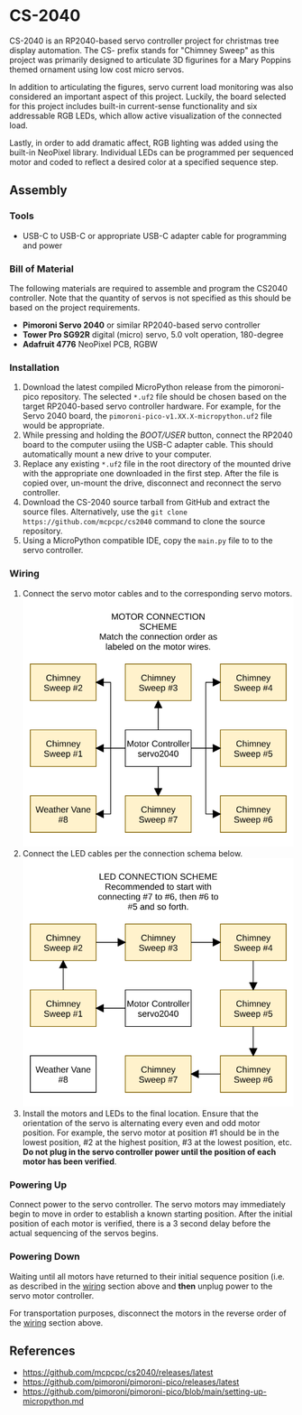 # CS-2040

CS-2040 is an RP2040-based servo controller project for christmas tree display
automation. The CS- prefix stands for "Chimney Sweep" as this project was
primarily designed to articulate 3D figurines for a Mary Poppins themed ornament
using low cost micro servos. 

In addition to articulating the figures, servo current load monitoring was also
considered an important aspect of this project. Luckily, the board selected for
this project includes built-in current-sense functionality and six addressable
RGB LEDs, which allow active visualization of the connected load.

Lastly, in order to add dramatic affect, RGB lighting was added using the built-in
NeoPixel library. Individual LEDs can be programmed per sequenced motor and
coded to reflect a desired color at a specified sequence step.

## Assembly

### Tools

- USB-C to USB-C or appropriate USB-C adapter cable for programming and power

### Bill of Material

The following materials are required to assemble and program the CS2040
controller. Note that the quantity of servos is not specified as this should be
based on the project requirements.

- **Pimoroni Servo 2040** or similar RP2040-based servo controller
- **Tower Pro SG92R** digital (micro) servo, 5.0 volt operation, 180-degree
- **Adafruit 4776** NeoPixel PCB, RGBW

### Installation

1. Download the latest compiled MicroPython release from the pimoroni-pico
   repository. The selected `*.uf2` file should be chosen based on the target
   RP2040-based servo controller hardware. For example, for the Servo 2040
   board, the `pimoroni-pico-v1.XX.X-micropython.uf2` file would be appropriate.
2. While pressing and holding the *BOOT/USER* button, connect the RP2040 board
   to the computer usiing the USB-C adapter cable. This should automatically
   mount a new drive to your computer.
3. Replace any existing `*.uf2` file in the root directory of the mounted drive
   with the appropriate one downloaded in the first step. After the file is
   copied over, un-mount the drive, disconnect and reconnect the servo
   controller.
4. Download the CS-2040 source tarball from GitHub and extract the source files.
   Alternatively, use the `git clone https://github.com/mcpcpc/cs2040` command
   to clone the source repository.
5. Using a MicroPython compatible IDE, copy the `main.py` file to to the servo
   controller.

### Wiring

1. Connect the servo motor cables and to the corresponding servo motors.
   ![Servo Connection Schema](/docs/motor.svg)
2. Connect the LED cables per the connection schema below.
   ![LED Connection Schema](/docs/led.svg)
3. Install the motors and LEDs to the final location. Ensure that the
   orientation of the servo is alternating every even and odd motor position.
   For example, the servo motor at position #1 should be in the lowest
   position, #2 at the highest position, #3 at the lowest position, etc. **Do
   not plug in the servo controller power until the position of each motor
   has been verified**.

### Powering Up
 
Connect power to the servo controller. The servo motors may immediately begin
to move in order to establish a known starting position. After the initial
position of each motor is verified, there is a 3 second delay before the
actual sequencing of the servos begins.

### Powering Down

Waiting until all motors have returned to their initial sequence position (i.e.
as described in the [wiring](#Wiring) section above and **then** unplug power
to the servo motor controller.

For transportation purposes, disconnect the motors in the reverse order of the
[wiring](#Wiring) section above.

## References

* https://github.com/mcpcpc/cs2040/releases/latest
* https://github.com/pimoroni/pimoroni-pico/releases/latest
* https://github.com/pimoroni/pimoroni-pico/blob/main/setting-up-micropython.md
